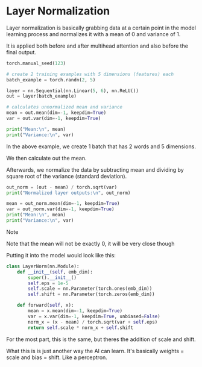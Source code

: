 # Layer Normalization

Layer normalization is basically grabbing data at a certain point in the 
model learning process and normalizes it with a mean of 0 and variance of 1.

It is applied both before and after multihead attention and also before the 
final output.

```python
torch.manual_seed(123)

# create 2 training examples with 5 dimensions (features) each
batch_example = torch.randn(2, 5) 

layer = nn.Sequential(nn.Linear(5, 6), nn.ReLU())
out = layer(batch_example)

# calculates unnormalized mean and variance
mean = out.mean(dim=-1, keepdim=True)
var = out.var(dim=-1, keepdim=True)

print("Mean:\n", mean)
print("Variance:\n", var)
```

In the above example, we create 1 batch that has 2 words and 5 dimensions.

We then calculate out the mean.

Afterwards, we normalize the data by subtracting mean and dividing by square 
root of the variance (standard deviation).

```python
out_norm = (out - mean) / torch.sqrt(var)
print("Normalized layer outputs:\n", out_norm)

mean = out_norm.mean(dim=-1, keepdim=True)
var = out_norm.var(dim=-1, keepdim=True)
print("Mean:\n", mean)
print("Variance:\n", var)
```

> [!note]
> Note that the mean will not be exactly 0, it will be very close though

Putting it into the model would look like this:
```python
class LayerNorm(nn.Module):
    def __init__(self, emb_dim):
        super().__init__()
        self.eps = 1e-5
        self.scale = nn.Parameter(torch.ones(emb_dim))
        self.shift = nn.Parameter(torch.zeros(emb_dim))

    def forward(self, x):
        mean = x.mean(dim=-1, keepdim=True)
        var = x.var(dim=-1, keepdim=True, unbiased=False)
        norm_x = (x - mean) / torch.sqrt(var + self.eps)
        return self.scale * norm_x + self.shift
```

For the most part, this is the same, but theres the addition of scale and 
shift.

What this is is just another way the AI can learn. It's basically weights = 
scale and bias = shift. Like a perceptron.


